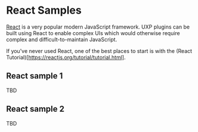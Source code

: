 # React Samples

[React](https://reactjs.org) is a very popular modern JavaScript framework. UXP plugins can be built using React to enable complex UIs which would otherwise require complex and difficult-to-maintain JavaScript.

If you've never used React, one of the best places to start is with the (React Tutorial)[https://reactjs.org/tutorial/tutorial.html].

## React sample 1

TBD

## React sample 2

TBD
